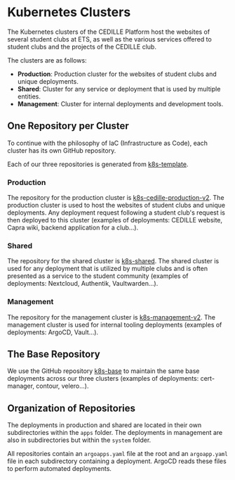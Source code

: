 # Kubernetes Clusters

The Kubernetes clusters of the CEDILLE Platform host the websites of several student clubs at ETS, as well as the various services offered to student clubs and the projects of the CEDILLE club.

The clusters are as follows:

- **Production**: Production cluster for the websites of student clubs and unique deployments.
- **Shared**: Cluster for any service or deployment that is used by multiple entities.
- **Management**: Cluster for internal deployments and development tools.

## One Repository per Cluster

To continue with the philosophy of IaC (Infrastructure as Code), each cluster has its own GitHub repository.

Each of our three repositories is generated from [k8s-template](https://github.com/ClubCedille/k8s-template).

### Production

The repository for the production cluster is [k8s-cedille-production-v2](https://github.com/ClubCedille/k8s-cedille-production-v2). The production cluster is used to host the websites of student clubs and unique deployments. Any deployment request following a student club's request is then deployed to this cluster (examples of deployments: CEDILLE website, Capra wiki, backend application for a club...).

### Shared

The repository for the shared cluster is [k8s-shared](https://github.com/ClubCedille/k8s-shared). The shared cluster is used for any deployment that is utilized by multiple clubs and is often presented as a service to the student community (examples of deployments: Nextcloud, Authentik, Vaultwarden...).

### Management

The repository for the management cluster is [k8s-management-v2](https://github.com/ClubCedille/k8s-management-v2). The management cluster is used for internal tooling deployments (examples of deployments: ArgoCD, Vault...).

## The Base Repository

We use the GitHub repository [k8s-base](https://github.com/ClubCedille/k8s-base) to maintain the same base deployments across our three clusters (examples of deployments: cert-manager, contour, velero...).

## Organization of Repositories

The deployments in production and shared are located in their own subdirectories within the `apps` folder.
The deployments in management are also in subdirectories but within the `system` folder.

All repositories contain an `argoapps.yaml` file at the root and an `argoapp.yaml` file in each subdirectory containing a deployment. ArgoCD reads these files to perform automated deployments.
